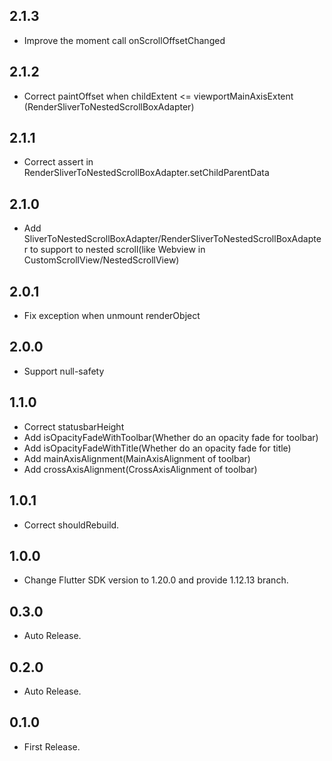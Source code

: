 ## 2.1.3

* Improve the moment call onScrollOffsetChanged  

## 2.1.2

* Correct paintOffset when childExtent <= viewportMainAxisExtent (RenderSliverToNestedScrollBoxAdapter)

## 2.1.1

* Correct assert in RenderSliverToNestedScrollBoxAdapter.setChildParentData

## 2.1.0

* Add SliverToNestedScrollBoxAdapter/RenderSliverToNestedScrollBoxAdapter to support to nested scroll(like Webview in CustomScrollView/NestedScrollView)

## 2.0.1

* Fix exception when unmount renderObject

## 2.0.0

* Support null-safety

## 1.1.0

* Correct statusbarHeight
* Add isOpacityFadeWithToolbar(Whether do an opacity fade for toolbar)
* Add isOpacityFadeWithTitle(Whether do an opacity fade for title)
* Add mainAxisAlignment(MainAxisAlignment of toolbar)
* Add crossAxisAlignment(CrossAxisAlignment of toolbar)

## 1.0.1

* Correct shouldRebuild.

## 1.0.0

* Change Flutter SDK version to 1.20.0 and provide 1.12.13 branch.

## 0.3.0

* Auto Release.

## 0.2.0

* Auto Release.

## 0.1.0

* First Release.
